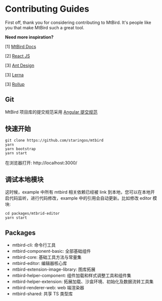# Contributing Guides

First off, thank you for considering contributing to MtBird. It's people like you that make MtBird such a great tool.

**Need more inspiration?**

[1] [MtBird Docs](https://docs.staringos.com/)

[2] [React JS](https://reactjs.org/)

[3] [Ant Design](https://ant.design)

[3] [Lerna](https://lerna.js.org/)

[3] [Rollup](https://rollupjs.org/guide/en/)

## Git

MtBird 项目库的提交规范采用 [Angular 提交规范](https://zj-git-guide.readthedocs.io/zh_CN/latest/message/Angular%E6%8F%90%E4%BA%A4%E4%BF%A1%E6%81%AF%E8%A7%84%E8%8C%83/)

## 快速开始

```shell
git clone https://github.com/staringos/mtbird
yarn
yarn bootstrap
yarn start
```

在浏览器打开: http://localhost:3000/

## 调试本地模块

这时候，example 中所有 mtbird 相关依赖已经被 link 到本地，您可以在本地开启代码监听，进行代码修改，example 中的引用会自动更新。比如修改 editor 模块:

```shell
cd packages/mtbrid-editor
yarn start
```

## Packages

- mtbird-cli: 命令行工具
- mtbird-component-basic: 全部基础组件
- mtbird-core: 基础工具方法与常量集
- mtbird-editor: 编辑器核心库
- mtbird-extension-image-library: 图库拓展
- mtbird-helper-component: 组件加载和样式调整工具和组件集
- mtbird-helper-extension: 拓展加载、沙盒环境、初始化及数据流转工具集
- mtbird-renderer-web: web 端渲染器
- mtbird-shared: 共享 TS 类型库
